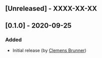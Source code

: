 ## [Unreleased] - XXXX-XX-XX


## [0.1.0] - 2020-09-25
### Added
- Initial release (by [Clemens Brunner](https://github.com/cbrnr))
